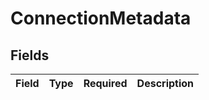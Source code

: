 # ConnectionMetadata


## Fields

| Field       | Type        | Required    | Description |
| ----------- | ----------- | ----------- | ----------- |